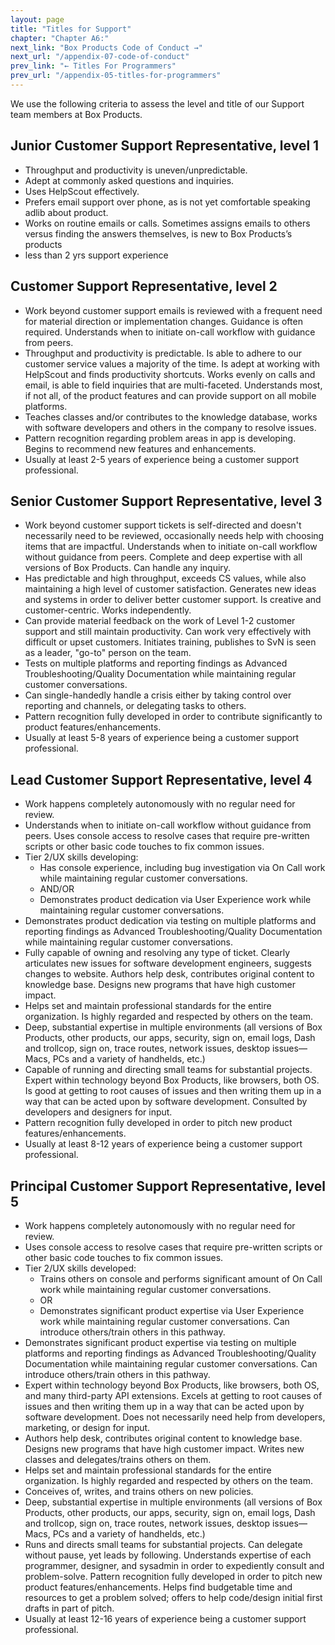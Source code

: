 ```yaml
---
layout: page
title: "Titles for Support"
chapter: "Chapter A6:"
next_link: "Box Products Code of Conduct →"
next_url: "/appendix-07-code-of-conduct"
prev_link: "← Titles For Programmers"
prev_url: "/appendix-05-titles-for-programmers"
---
```


We use the following criteria to assess the level and title of our Support team members at Box Products.

## Junior Customer Support Representative, level 1

- Throughput and productivity is uneven/unpredictable.
- Adept at commonly asked questions and inquiries.
- Uses HelpScout effectively.
- Prefers email support over phone, as is not yet comfortable speaking adlib about product.
- Works on routine emails or calls. Sometimes assigns emails to others versus finding the answers themselves, is new to Box Products’s products
- less than 2 yrs support experience

## Customer Support Representative, level 2

- Work beyond customer support emails is reviewed with a frequent need for material direction or implementation changes. Guidance is often required. Understands when to initiate on-call workflow with guidance from peers.
- Throughput and productivity is predictable. Is able to adhere to our customer service values a majority of the time. Is adept at working with HelpScout and finds productivity shortcuts. Works evenly on calls and email, is able to field inquiries that are multi-faceted. Understands most, if not all, of the product features and can provide support on all mobile platforms.
- Teaches classes and/or contributes to the knowledge database, works with software developers and others in the company to resolve issues.
- Pattern recognition regarding problem areas in app is developing. Begins to recommend new features and enhancements.
- Usually at least 2-5 years of experience being a customer support professional.

## Senior Customer Support Representative, level 3

- Work beyond customer support tickets is self-directed and doesn't necessarily need to be reviewed, occasionally needs help with choosing items that are impactful. Understands when to initiate on-call workflow without guidance from peers. Complete and deep expertise with all versions of Box Products. Can handle any inquiry.
- Has predictable and high throughput, exceeds CS values, while also maintaining a high level of customer satisfaction. Generates new ideas and systems in order to deliver better customer support. Is creative and customer-centric. Works independently.
- Can provide material feedback on the work of Level 1-2 customer support and still maintain productivity. Can work very effectively with difficult or upset customers. Initiates training, publishes to SvN is seen as a leader, "go-to" person on the team.
- Tests on multiple platforms and reporting findings as Advanced Troubleshooting/Quality Documentation while maintaining regular customer conversations.
- Can single-handedly handle a crisis either by taking control over reporting and channels, or delegating tasks to others.
- Pattern recognition fully developed in order to contribute significantly to product features/enhancements.
- Usually at least 5-8 years of experience being a customer support professional.

## Lead Customer Support Representative, level 4

- Work happens completely autonomously with no regular need for review.
- Understands when to initiate on-call workflow without guidance from peers. Uses console access to resolve cases that require pre-written scripts or other basic code touches to fix common issues.
- Tier 2/UX skills developing:
  - Has console experience, including bug investigation via On Call work while maintaining regular customer conversations.
  - AND/OR
  - Demonstrates product dedication via User Experience work while maintaining regular customer conversations.
- Demonstrates product dedication via testing on multiple platforms and reporting findings as Advanced Troubleshooting/Quality Documentation while maintaining regular customer conversations.
- Fully capable of owning and resolving any type of ticket. Clearly articulates new issues for software development engineers, suggests changes to website. Authors help desk, contributes original content to knowledge base. Designs new programs that have high customer impact.
- Helps set and maintain professional standards for the entire organization. Is highly regarded and respected by others on the team.
- Deep, substantial expertise in multiple environments (all versions of Box Products, other products, our apps, security, sign on, email logs, Dash and trollcop, sign on, trace routes, network issues, desktop issues—Macs, PCs and a variety of handhelds, etc.)
- Capable of running and directing small teams for substantial projects. Expert within technology beyond Box Products, like browsers, both OS. Is good at getting to root causes of issues and then writing them up in a way that can be acted upon by software development. Consulted by developers and designers for input.
- Pattern recognition fully developed in order to pitch new product features/enhancements.
- Usually at least 8-12 years of experience being a customer support professional.

## Principal Customer Support Representative, level 5

- Work happens completely autonomously with no regular need for review.
- Uses console access to resolve cases that require pre-written scripts or other basic code touches to fix common issues.
- Tier 2/UX skills developed:
  - Trains others on console and performs significant amount of On Call work while maintaining regular customer conversations.
  - OR
  - Demonstrates significant product expertise via User Experience work while maintaining regular customer conversations. Can introduce others/train others in this pathway.
- Demonstrates significant product expertise via testing on multiple platforms and reporting findings as Advanced Troubleshooting/Quality Documentation while maintaining regular customer conversations. Can introduce others/train others in this pathway.
- Expert within technology beyond Box Products, like browsers, both OS, and many third-party API extensions. Excels at getting to root causes of issues and then writing them up in a way that can be acted upon by software development. Does not necessarily need help from developers, marketing, or design for input.
- Authors help desk, contributes original content to knowledge base. Designs new programs that have high customer impact. Writes new classes and delegates/trains others on them.
- Helps set and maintain professional standards for the entire organization. Is highly regarded and respected by others on the team.
- Conceives of, writes, and trains others on new policies.
- Deep, substantial expertise in multiple environments (all versions of Box Products, other products, our apps, security, sign on, email logs, Dash and trollcop, sign on, trace routes, network issues, desktop issues—Macs, PCs and a variety of handhelds, etc.)
- Runs and directs small teams for substantial projects. Can delegate without pause, yet leads by following. Understands expertise of each programmer, designer, and sysadmin in order to expediently consult and problem-solve. Pattern recognition fully developed in order to pitch new product features/enhancements. Helps find budgetable time and resources to get a problem solved; offers to help code/design initial first drafts in part of pitch.
- Usually at least 12-16 years of experience being a customer support professional.
